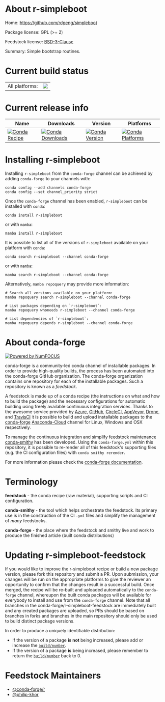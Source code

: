 About r-simpleboot
==================

Home: https://github.com/rdpeng/simpleboot

Package license: GPL (>= 2)

Feedstock license: [BSD-3-Clause](https://github.com/conda-forge/r-simpleboot-feedstock/blob/main/LICENSE.txt)

Summary: Simple bootstrap routines.

Current build status
====================


<table><tr><td>All platforms:</td>
    <td>
      <a href="https://dev.azure.com/conda-forge/feedstock-builds/_build/latest?definitionId=2282&branchName=main">
        <img src="https://dev.azure.com/conda-forge/feedstock-builds/_apis/build/status/r-simpleboot-feedstock?branchName=main">
      </a>
    </td>
  </tr>
</table>

Current release info
====================

| Name | Downloads | Version | Platforms |
| --- | --- | --- | --- |
| [![Conda Recipe](https://img.shields.io/badge/recipe-r--simpleboot-green.svg)](https://anaconda.org/conda-forge/r-simpleboot) | [![Conda Downloads](https://img.shields.io/conda/dn/conda-forge/r-simpleboot.svg)](https://anaconda.org/conda-forge/r-simpleboot) | [![Conda Version](https://img.shields.io/conda/vn/conda-forge/r-simpleboot.svg)](https://anaconda.org/conda-forge/r-simpleboot) | [![Conda Platforms](https://img.shields.io/conda/pn/conda-forge/r-simpleboot.svg)](https://anaconda.org/conda-forge/r-simpleboot) |

Installing r-simpleboot
=======================

Installing `r-simpleboot` from the `conda-forge` channel can be achieved by adding `conda-forge` to your channels with:

```
conda config --add channels conda-forge
conda config --set channel_priority strict
```

Once the `conda-forge` channel has been enabled, `r-simpleboot` can be installed with `conda`:

```
conda install r-simpleboot
```

or with `mamba`:

```
mamba install r-simpleboot
```

It is possible to list all of the versions of `r-simpleboot` available on your platform with `conda`:

```
conda search r-simpleboot --channel conda-forge
```

or with `mamba`:

```
mamba search r-simpleboot --channel conda-forge
```

Alternatively, `mamba repoquery` may provide more information:

```
# Search all versions available on your platform:
mamba repoquery search r-simpleboot --channel conda-forge

# List packages depending on `r-simpleboot`:
mamba repoquery whoneeds r-simpleboot --channel conda-forge

# List dependencies of `r-simpleboot`:
mamba repoquery depends r-simpleboot --channel conda-forge
```


About conda-forge
=================

[![Powered by
NumFOCUS](https://img.shields.io/badge/powered%20by-NumFOCUS-orange.svg?style=flat&colorA=E1523D&colorB=007D8A)](https://numfocus.org)

conda-forge is a community-led conda channel of installable packages.
In order to provide high-quality builds, the process has been automated into the
conda-forge GitHub organization. The conda-forge organization contains one repository
for each of the installable packages. Such a repository is known as a *feedstock*.

A feedstock is made up of a conda recipe (the instructions on what and how to build
the package) and the necessary configurations for automatic building using freely
available continuous integration services. Thanks to the awesome service provided by
[Azure](https://azure.microsoft.com/en-us/services/devops/), [GitHub](https://github.com/),
[CircleCI](https://circleci.com/), [AppVeyor](https://www.appveyor.com/),
[Drone](https://cloud.drone.io/welcome), and [TravisCI](https://travis-ci.com/)
it is possible to build and upload installable packages to the
[conda-forge](https://anaconda.org/conda-forge) [Anaconda-Cloud](https://anaconda.org/)
channel for Linux, Windows and OSX respectively.

To manage the continuous integration and simplify feedstock maintenance
[conda-smithy](https://github.com/conda-forge/conda-smithy) has been developed.
Using the ``conda-forge.yml`` within this repository, it is possible to re-render all of
this feedstock's supporting files (e.g. the CI configuration files) with ``conda smithy rerender``.

For more information please check the [conda-forge documentation](https://conda-forge.org/docs/).

Terminology
===========

**feedstock** - the conda recipe (raw material), supporting scripts and CI configuration.

**conda-smithy** - the tool which helps orchestrate the feedstock.
                   Its primary use is in the construction of the CI ``.yml`` files
                   and simplify the management of *many* feedstocks.

**conda-forge** - the place where the feedstock and smithy live and work to
                  produce the finished article (built conda distributions)


Updating r-simpleboot-feedstock
===============================

If you would like to improve the r-simpleboot recipe or build a new
package version, please fork this repository and submit a PR. Upon submission,
your changes will be run on the appropriate platforms to give the reviewer an
opportunity to confirm that the changes result in a successful build. Once
merged, the recipe will be re-built and uploaded automatically to the
`conda-forge` channel, whereupon the built conda packages will be available for
everybody to install and use from the `conda-forge` channel.
Note that all branches in the conda-forge/r-simpleboot-feedstock are
immediately built and any created packages are uploaded, so PRs should be based
on branches in forks and branches in the main repository should only be used to
build distinct package versions.

In order to produce a uniquely identifiable distribution:
 * If the version of a package **is not** being increased, please add or increase
   the [``build/number``](https://docs.conda.io/projects/conda-build/en/latest/resources/define-metadata.html#build-number-and-string).
 * If the version of a package **is** being increased, please remember to return
   the [``build/number``](https://docs.conda.io/projects/conda-build/en/latest/resources/define-metadata.html#build-number-and-string)
   back to 0.

Feedstock Maintainers
=====================

* [@conda-forge/r](https://github.com/conda-forge/r/)
* [@philip-khor](https://github.com/philip-khor/)

